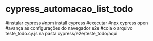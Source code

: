 # cypress_automacao_list_todo

#instalar cypress
#npm install cypress
#executar
#npx cypress open
#avança as configurações do navegador e2e
#cola o arquivo teste_todo.cy.js na pasta cypress/e2e/teste_todo/aqui
 
